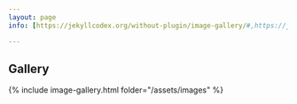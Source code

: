 ```yaml
---
layout: page
info: [https://jekyllcodex.org/without-plugin/image-gallery/#,https://jekyllcodex.org/without-plugin/lightbox/#]

---
```

## Gallery

<script type="text/javascript" src="/js/lightbox.js"></script>
<link rel="stylesheet" href="/css/lightbox.css">

{% include image-gallery.html folder="/assets/images" %}

